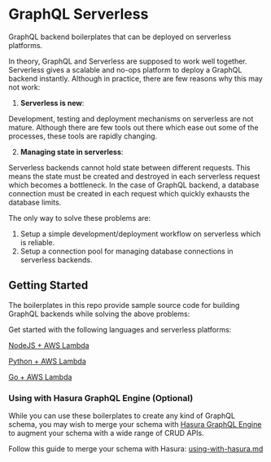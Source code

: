 # GraphQL Serverless

GraphQL backend boilerplates that can be deployed on serverless platforms.

In theory, GraphQL and Serverless are supposed to work well together. Serverless gives a scalable and no-ops platform to deploy a GraphQL backend instantly. Although in practice, there are few reasons why this may not work: 

1) **Serverless is new**:

Development, testing and deployment mechanisms on serverless are not mature. Although there are few tools out there which ease out some of the processes, these tools are rapidly changing.

2) **Managing state in serverless**:

Serverless backends cannot hold state between different requests. This means the state must be created and destroyed in each serverless request which becomes a bottleneck. In the case of GraphQL backend, a database connection must be created in each request which quickly exhausts the database limits.

The only way to solve these problems are:

1) Setup a simple development/deployment workflow on serverless which is reliable.
2) Setup a connection pool for managing database connections in serverless backends.

## Getting Started

The boilerplates in this repo provide sample source code for building GraphQL backends while solving the above problems:

Get started with the following languages and serverless platforms:

[NodeJS + AWS Lambda](aws-nodejs/apollo-sequelize)

[Python + AWS Lambda](aws-python/graphene-sqlalchemy)

[Go + AWS Lambda](aws-go/graphqlgo-gorm)

### Using with Hasura GraphQL Engine (Optional)

While you can use these boilerplates to create any kind of GraphQL schema, you may wish to merge your schema with [Hasura GraphQL Engine](https://hasura.io) to augment your schema with a wide range of CRUD APIs.

Follow this guide to merge your schema with Hasura: [using-with-hasura.md](using-with-hasura.md)
